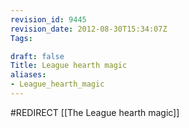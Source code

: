 ```yaml
---
revision_id: 9445
revision_date: 2012-08-30T15:34:07Z
Tags:

draft: false
Title: League hearth magic
aliases:
- League_hearth_magic
---
```

#REDIRECT [[The League hearth magic]]